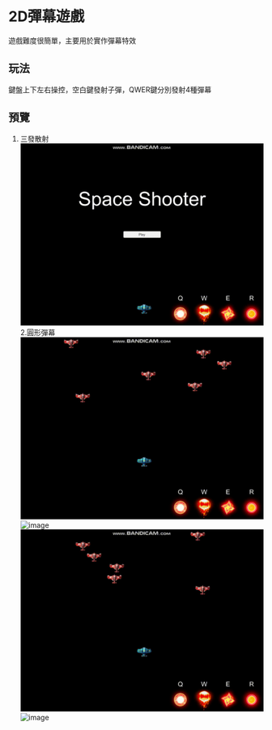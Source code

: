 # 2D彈幕遊戲
遊戲難度很簡單，主要用於實作彈幕特效

## 玩法
鍵盤上下左右操控，空白鍵發射子彈，QWER鍵分別發射4種彈幕

## 預覽
1. 三發散射
![image](https://github.com/gn01689576/SpaceShooter/blob/main/BulletCreat%202020-12-02%2020-33-34-647.gif)
2.圓形彈幕
![image](https://github.com/gn01689576/SpaceShooter/blob/main/BulletCreat%202020-12-02%2020-34-50-952.gif)
![image](https://github.com/gn01689576/SpaceShooter/blob/main/BulletCreat%202020-12-02%2020-35-59-868.gif)
![image](https://github.com/gn01689576/SpaceShooter/blob/main/BulletCreat%202020-12-02%2020-36-27-894.gif)
![image](https://github.com/gn01689576/SpaceShooter/blob/main/BulletCreat%202020-12-02%2020-37-10-000.gif)
